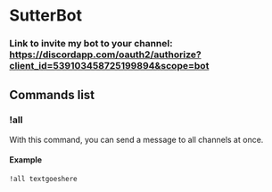 # SutterBot

### Link to invite my bot to your channel: https://discordapp.com/oauth2/authorize?client_id=539103458725199894&scope=bot

## Commands list

### !all

With this command, you can send a message to all channels at once.

#### Example

`!all textgoeshere`
